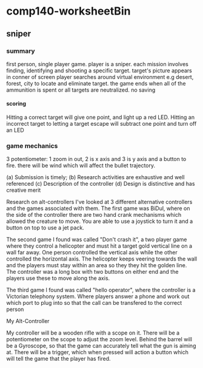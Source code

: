 # comp140-worksheetBin


## sniper

### summary

first person, single player game. player is a sniper. each mission involves finding, identifying and shooting a specific target.
target's picture appears in conner of screen player searches around virtual environment e.g desert, forest, city to locate and eliminate target.
 the game ends when all of the ammunition is spent or all targets are neutralized. no saving 

#### scoring 
Hitting a correct target will give one point, and light up a red LED.
 Hitting an incorrect target to letting a target escape will subtract one point and turn off an LED

### game mechanics
3 potentiometer: 1 zoom in out, 2 is x axis and 3 is y axis and a button to fire. there will be wind which will affect the bullet trajectory. 



(a) Submission is timely;
(b) Research activities are exhaustive and well referenced
(c) Description of the controller
(d) Design is distinctive and has creative merit

Research on alt-controllers
I've looked at 3 different alternative controllers and the games associated with them. 
The first game was BiDul, where on the side of the controller there are two hand crank mechanisms which allowed the creature to move.
You are able to use a joystick to turn it and a button on top to use a jet pack.

The second game I found was called "Don't crash it", a two player game where they control a helicopter and must hit a target gold vertical line on a wall far away.
One person controlled the vertical axis while the other controlled the horizontal axis. 
The helicopter keeps veering towards the wall and the players must stay within an area so they they hit the golden line. 
The controller was a long box with two buttons on either end and the players use these to move along the axis.

The third game I found was called "hello operator", where the controller is a Victorian telephony system. 
Where players answer a phone and work out  which port to plug into so that the call can be transfered to the correct person

My Alt-Controller

My controller will be a wooden rifle with a scope on it. There will be a potentiometer on the scope to adjust the zoom level. 
Behind the barrel will be a Gyroscope, so that the game can accurately tell what the gun is aiming at. There will be a trigger, 
which when pressed will action a button which will tell the game that the player has fired.


